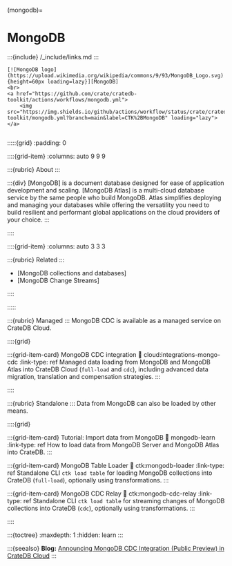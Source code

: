 (mongodb)=
# MongoDB

:::{include} /_include/links.md
:::

```{div} .float-right .text-right
[![MongoDB logo](https://upload.wikimedia.org/wikipedia/commons/9/93/MongoDB_Logo.svg){height=60px loading=lazy}][MongoDB]
<br>
<a href="https://github.com/crate/cratedb-toolkit/actions/workflows/mongodb.yml">
    <img src="https://img.shields.io/github/actions/workflow/status/crate/cratedb-toolkit/mongodb.yml?branch=main&label=CTK%2BMongoDB" loading="lazy"></a>
```
```{div} .clearfix
```

:::::{grid}
:padding: 0

::::{grid-item}
:columns: auto 9 9 9

:::{rubric} About
:::

:::{div}
[MongoDB] is a document database designed for ease of application development and scaling.
[MongoDB Atlas] is a multi-cloud database service by the same people who build MongoDB.
Atlas simplifies deploying and managing your databases while offering the versatility
you need to build resilient and performant global applications on the cloud providers
of your choice.
:::

::::

::::{grid-item}
:columns: auto 3 3 3

:::{rubric} Related
:::
- [MongoDB collections and databases]
- [MongoDB Change Streams]

::::

:::::


:::{rubric} Managed
:::
MongoDB CDC is available as a managed service on CrateDB Cloud.

::::{grid}

:::{grid-item-card} MongoDB CDC integration
:link: cloud:integrations-mongo-cdc
:link-type: ref
Managed data loading from MongoDB and MongoDB Atlas into CrateDB Cloud
(`full-load` and `cdc`), including advanced data migration, translation
and compensation strategies.
:::

::::

:::{rubric} Standalone
:::
Data from MongoDB can also be loaded by other means.

::::{grid}

:::{grid-item-card} Tutorial: Import data from MongoDB
:link: mongodb-learn
:link-type: ref
How to load data from MongoDB Server and MongoDB Atlas into CrateDB.
:::

:::{grid-item-card} MongoDB Table Loader
:link: ctk:mongodb-loader
:link-type: ref
Standalone CLI `ctk load table` for loading MongoDB collections into CrateDB
(`full-load`), optionally using transformations.
:::

:::{grid-item-card} MongoDB CDC Relay
:link: ctk:mongodb-cdc-relay
:link-type: ref
Standalone CLI `ctk load table` for streaming changes of MongoDB collections
into CrateDB (`cdc`), optionally using transformations.
:::

::::


:::{toctree}
:maxdepth: 1
:hidden:
learn
:::


:::{seealso}
**Blog:** [Announcing MongoDB CDC Integration (Public Preview) in CrateDB Cloud]
:::

[Announcing MongoDB CDC Integration (Public Preview) in CrateDB Cloud]: https://cratedb.com/blog/announcing-mongodb-cdc-integration-public-preview-in-cratedb-cloud
